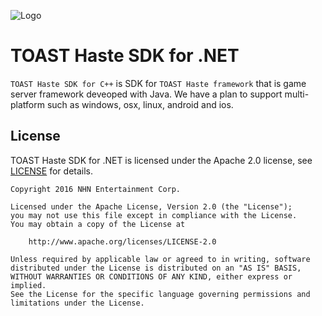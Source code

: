 ![Logo](https://cloud.githubusercontent.com/assets/4951898/19913934/252fd2d8-a0ea-11e6-92e2-c4225e97a020.png)


# TOAST Haste SDK for .NET
`TOAST Haste SDK for C++` is SDK for `TOAST Haste framework` that is game server framework deveoped with Java. We have a plan to support multi-platform such as windows, osx, linux, android and ios. 

## License
TOAST Haste SDK for .NET is licensed under the Apache 2.0 license, see [LICENSE](LICENSE.txt) for details.
```
Copyright 2016 NHN Entertainment Corp.

Licensed under the Apache License, Version 2.0 (the "License");
you may not use this file except in compliance with the License.
You may obtain a copy of the License at

    http://www.apache.org/licenses/LICENSE-2.0

Unless required by applicable law or agreed to in writing, software
distributed under the License is distributed on an "AS IS" BASIS,
WITHOUT WARRANTIES OR CONDITIONS OF ANY KIND, either express or implied.
See the License for the specific language governing permissions and
limitations under the License.

```